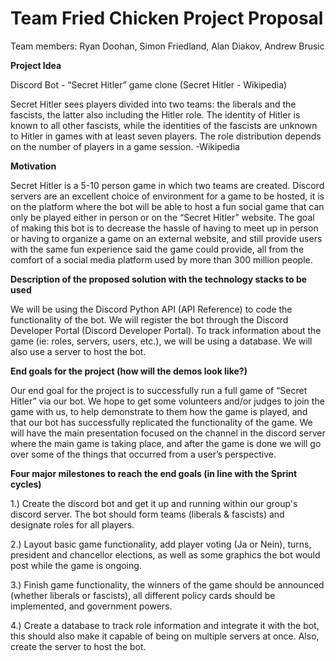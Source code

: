 # Team Fried Chicken Project Proposal


Team members: Ryan Doohan, Simon Friedland, Alan Diakov, Andrew Brusic

**Project Idea**

Discord Bot - “Secret Hitler” game clone (Secret Hitler - Wikipedia)

Secret Hitler sees players divided into two teams: the liberals and the fascists, the latter also including the Hitler role. The identity of Hitler is known to all other fascists, while the identities of the fascists are unknown to Hitler in games with at least seven players. The role distribution depends on the number of players in a game session.
-Wikipedia

**Motivation**

Secret Hitler is a 5-10 person game in which two teams are created. Discord servers are an excellent choice of environment for a game to be hosted, it is on the platform where the bot will be able to host a fun social game that can only be played either in person or on the “Secret Hitler” website. The goal of making this bot is to decrease the hassle of having to meet up in person or having to organize a game on an external website, and still provide users with the same fun experience said the game could provide, all from the comfort of a social media platform used by more than 300 million people.

**Description of the proposed solution with the technology stacks to be used**

We will be using the Discord Python API (API Reference) to code the functionality of the bot. We will register the bot through the Discord Developer Portal (Discord Developer Portal). To track information about the game (ie: roles, servers, users, etc.), we will be using a database. We will also use a server to host the bot.

**End goals for the project (how will the demos look like?)**

Our end goal for the project is to successfully run a full game of “Secret Hitler” via our bot. We hope to get some volunteers and/or judges to join the game with us, to help demonstrate to them how the game is played, and that our bot has successfully replicated the functionality of the game. We will have the main presentation focused on the channel in the discord server where the main game is taking place, and after the game is done we will go over some of the things that occurred from a user’s perspective.


**Four major milestones to reach the end goals (in line with the Sprint cycles)**

1.) Create the discord bot and get it up and running within our group's discord server. The bot should form teams (liberals & fascists) and designate roles for all players.

2.) Layout basic game functionality, add player voting (Ja or Nein), turns, president and chancellor elections, as well as some graphics   the bot would post while the game is ongoing.

3.) Finish game functionality, the winners of the game should be announced (whether liberals or fascists), all different policy cards should be implemented, and government powers.

4.) Create a database to track role information and integrate it with the bot, this should also make it capable of being on multiple servers at once. Also, create the server to host the bot.